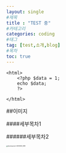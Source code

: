 ```yaml
---
layout: single
#제목
title : "TEST 중" 
#카테고리
categories: coding
#태그
tag: [test,소개,blog]
#목차
toc: true
---
```



```php+HTML
<html>
    <?php $data = 1; 
    echo $data;
    ?>
    
</html>
```
##이미지

####세부목차1

######세부목차2



<img src="../images/2024-09-30-first/development-4536630_1280.png" alt="development-4536630_1280" style="zoom:25%;" />